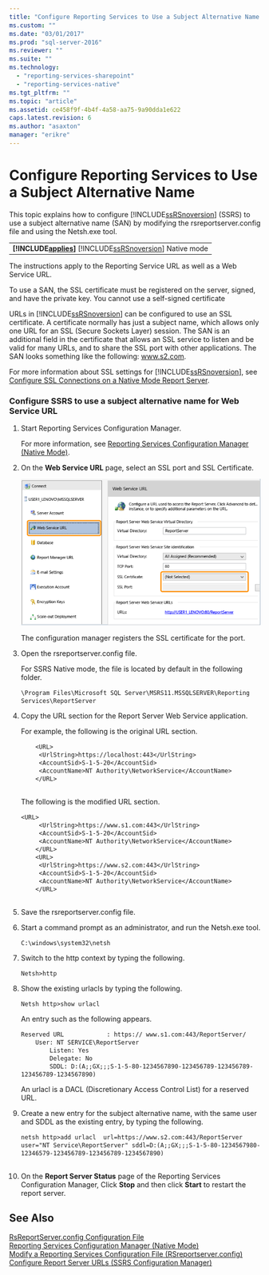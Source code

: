 ```yaml
---
title: "Configure Reporting Services to Use a Subject Alternative Name | Microsoft Docs"
ms.custom: ""
ms.date: "03/01/2017"
ms.prod: "sql-server-2016"
ms.reviewer: ""
ms.suite: ""
ms.technology: 
  - "reporting-services-sharepoint"
  - "reporting-services-native"
ms.tgt_pltfrm: ""
ms.topic: "article"
ms.assetid: ce458f9f-4b4f-4a58-aa75-9a90dda1e622
caps.latest.revision: 6
ms.author: "asaxton"
manager: "erikre"
---
```

# Configure Reporting Services to Use a Subject Alternative Name
  This topic explains how to configure [!INCLUDE[ssRSnoversion](../../../a9notintoc/includes/ssrsnoversion-md.md)] (SSRS) to use a subject alternative name (SAN) by modifying the rsreportserver.config file and using the Netsh.exe tool.  
  
||  
|-|  
|**[!INCLUDE[applies](../../../a9retired/includes/applies-md.md)]**  [!INCLUDE[ssRSnoversion](../../../a9notintoc/includes/ssrsnoversion-md.md)] Native mode|  
  
 The instructions apply to the Reporting Service URL as well as a Web Service URL.  
  
 To use a SAN, the SSL certificate must be registered on the server, signed, and have the private key. You cannot use a self-signed certificate  
  
 URLs in [!INCLUDE[ssRSnoversion](../../../a9notintoc/includes/ssrsnoversion-md.md)] can be configured to use an SSL certificate. A certificate normally has just a subject name, which allows only one URL for an SSL (Secure Sockets Layer) session. The SAN is an additional field in the certificate that allows an SSL service to listen and be valid for many URLs, and to share the SSL port with other applications. The SAN looks something like the following: www.s2.com.  
  
 For more information about SSL settings for [!INCLUDE[ssRSnoversion](../../../a9notintoc/includes/ssrsnoversion-md.md)], see [Configure SSL Connections on a Native Mode Report Server](../../../reporting-services/security/configure-ssl-connections-on-a-native-mode-report-server.md).  
  
### Configure SSRS to use a subject alternative name for Web Service URL  
  
1.  Start Reporting Services Configuration Manager.  
  
     For more information, see [Reporting Services Configuration Manager &#40;Native Mode&#41;](../../../reporting-services/install/windows/reporting-services-configuration-manager-native-mode.md).  
  
2.  On the **Web Service URL** page, select an SSL port and SSL Certificate.  
  
     ![Reporting Services Configuration Manager](../../../reporting-services/report-server/sharepoint/media/reportingservices-configurationmanager.png "Reporting Services Configuration Manager")  
  
     The configuration manager registers the SSL certificate for the port.  
  
3.  Open the rsreportserver.config file.  
  
     For SSRS Native mode, the file is located by default in the following folder.  
  
    ```  
    \Program Files\Microsoft SQL Server\MSRS11.MSSQLSERVER\Reporting Services\ReportServer  
    ```  
  
4.  Copy the URL section for the Report Server Web Service application.  
  
     For example, the following is the original URL section.  
  
    ```  
        <URL>  
         <UrlString>https://localhost:443</UrlString>  
         <AccountSid>S-1-5-20</AccountSid>  
         <AccountName>NT Authority\NetworkService</AccountName>  
        </URL>  
  
    ```  
  
     The following is the modified URL section.  
  
    ```  
    <URL>  
         <UrlString>https://www.s1.com:443</UrlString>  
         <AccountSid>S-1-5-20</AccountSid>  
         <AccountName>NT Authority\NetworkService</AccountName>  
        </URL>  
        <URL>  
         <UrlString>https://www.s2.com:443</UrlString>  
         <AccountSid>S-1-5-20</AccountSid>  
         <AccountName>NT Authority\NetworkService</AccountName>  
        </URL>  
  
    ```  
  
5.  Save the rsreportserver.config file.  
  
6.  Start a command prompt as an administrator, and run the Netsh.exe tool.  
  
    ```  
    C:\windows\system32\netsh  
    ```  
  
7.  Switch to the http context by typing the following.  
  
    ```  
    Netsh>http  
    ```  
  
8.  Show the existing urlacls by typing the following.  
  
    ```  
    Netsh http>show urlacl  
    ```  
  
     An entry such as the following appears.  
  
    ```  
    Reserved URL            : https:// www.s1.com:443/ReportServer/  
        User: NT SERVICE\ReportServer  
            Listen: Yes  
            Delegate: No  
            SDDL: D:(A;;GX;;;S-1-5-80-1234567890-123456789-123456789-123456789-1234567890)  
    ```  
  
     An urlacl is a DACL (Discretionary Access Control List) for a reserved URL.  
  
9. Create a new entry for the subject alternative name, with the same user and SDDL as the existing entry, by typing the following.  
  
    ```  
    netsh http>add urlacl  url=https://www.s2.com:443/ReportServer    
    user="NT Service\ReportServer" sddl=D:(A;;GX;;;S-1-5-80-1234567980-12346579-123456789-123456789-1234567890)  
  
    ```  
  
10. On the **Report Server Status** page of the Reporting Services Configuration Manager, Click **Stop** and then click **Start** to restart the report server.  
  
## See Also  
 [RsReportServer.config Configuration File](../../../reporting-services/report-server/rsreportserver.config-configuration-file.md)   
 [Reporting Services Configuration Manager &#40;Native Mode&#41;](../../../reporting-services/install/windows/reporting-services-configuration-manager-native-mode.md)   
 [Modify a Reporting Services Configuration File &#40;RSreportserver.config&#41;](../../../reporting-services/report-server/modify-a-reporting-services-configuration-file-rsreportserver.config.md)   
 [Configure Report Server URLs  &#40;SSRS Configuration Manager&#41;](../../../reporting-services/install/windows/configure-report-server-urls-ssrs-configuration-manager.md)  
  
  